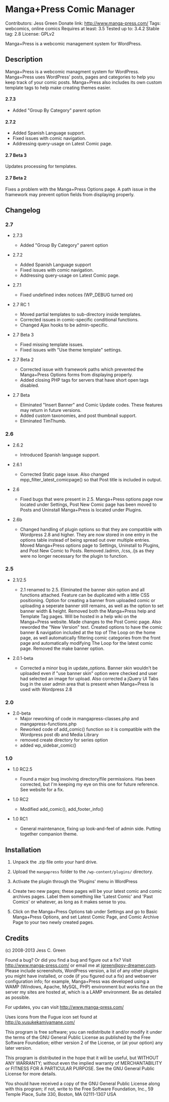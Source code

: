 # Manga+Press Comic Manager
Contributors: Jess Green
Donate link: http://www.manga-press.com/
Tags: webcomics, online comics
Requires at least: 3.5
Tested up to: 3.4.2
Stable tag: 2.8
License: GPLv2

Manga+Press is a webcomic management system for WordPress.

## Description

Manga+Press is a webcomic managment system for WordPress. Manga+Press uses WordPress' posts, pages and categories to help you 
keep track of your comic posts. Manga+Press also includes its own custom template tags to help make creating themes easier.

#### 2.7.3
   * Added "Group By Category" parent option

#### 2.7.2
   * Added Spanish Language support. 
   * Fixed issues with comic navigation.
   * Addressing query-usage on Latest Comic page.

#### 2.7 Beta 3
Updates processing for templates.

#### 2.7 Beta 2
Fixes a problem with the Manga+Press Options page. A path issue in the framework may prevent option fields from displaying properly.


## Changelog

### 2.7
   * 2.7.3
      * Added "Group By Category" parent option

   * 2.7.2
      * Added Spanish Language support
      * Fixed issues with comic navigation.
      * Addressing query-usage on Latest Comic page.

   * 2.7.1
      * Fixed undefined index notices (WP_DEBUG turned on)

   * 2.7 RC 1
     * Moved partial templates to sub-directory inside templates.
     * Corrected issues in comic-specific conditional functions.
     * Changed Ajax hooks to be admin-specific.

   * 2.7 Beta 3
     * Fixed missing template issues.
     * Fixed issues with "Use theme template" settings.

   * 2.7 Beta 2
     * Corrected issue with framework paths which prevented the Manga+Press Options forms from displaying properly.
     * Added closing PHP tags for servers that have short open tags disabled.

   * 2.7 Beta
     * Eliminated "Insert Banner" and Comic Update codes. These features may return in future versions.
     * Added custom taxonomies, and post thumbnail support.
     * Eliminated TimThumb.

### 2.6

   * 2.6.2
     * Introduced Spanish language support.

   * 2.6.1
     * Corrected Static page issue. Also changed mpp_filter_latest_comicpage() so that Post title is included in output.

   * 2.6
     * Fixed bugs that were present in 2.5. Manga+Press options page now located under Settings, Post New Comic page has been 
moved to Posts and Uninstall Manga+Press is located under Plugins.

   * 2.6b
     * Changed handling of plugin options so that they are compatible with Wordpress 2.8 and higher. They are now stored in one 
entry in the options table instead of being spread out over multiple entries. Moved Manga+Press options page to Settings, 
Uninstall to Plugins, and Post New Comic to Posts. Removed /admin, /css, /js as they were no longer necessary for the plugin to 
function.

### 2.5

   * 2.1/2.5
     * 2.1 renamed to 2.5. Eliminated the banner skin option and all functions attached. Feature can be duplicated with a little 
CSS positioning. Option for creating a banner from uploaded comic or uploading a seperate banner still remains, as well as the 
option to set banner width & height. Removed both the Manga+Press help and Template Tag pages. Will be hosted in a help wiki on 
the Manga+Press website. Made changes to the Post Comic page. Also reworded the "New Version" text. Created options to have the 
comic banner & navigation included at the top of The Loop on the home page, as well automatically filtering comic categories from 
the front page and automatically modifying The Loop for the latest comic page. Removed the make banner option.

   * 2.0.1-beta
     * Corrected a minor bug in update_options. Banner skin wouldn't be uploaded even if "use banner skin" option were checked and 
user had selected an image for upload. Also corrected a jQuery UI Tabs bug in the user admin area that is present when Manga+Press 
is used with Wordpress 2.8

### 2.0

   * 2.0-beta
     * Major reworking of code in mangapress-classes.php and mangapress-functions.php
     * Reworked code of add_comic() function so it is compatible with the Wordpress post db and Media Library
     * removed create directory for series option
     * added wp_sidebar_comic()

### 1.0

   * 1.0 RC2.5
     * Found a major bug involving directory/file permissions. Has been corrected, but I'm keeping my eye on this one for future 
reference. See website for a fix.

   * 1.0 RC2
     * Modified add_comic(), add_footer_info()

   * 1.0 RC1
     * General maintenance, fixing up look-and-feel of admin side. Putting together companion theme.

## Installation

1. Unpack the .zip file onto your hard drive.

2. Upload the `mangapress` folder to the `/wp-content/plugins/` directory.

3. Activate the plugin through the 'Plugins' menu in WordPress

4. Create two new pages; these pages will be your latest comic and comic archives pages. Label them something like 'Latest Comic' 
and 'Past Comics' or whatever, as long as it makes sense to you.

6. Click on the Manga+Press Options tab under Settings and go to Basic Manga+Press Options, and set Latest Comic Page, and Comic 
Archive Page to your two newly created pages.

## Credits

(c) 2008-2013 Jess C. Green

Found a bug? Or did you find a bug and figure out a fix? Visit http://www.manga-press.com/ or email me at jgreen@psy-dreamer.com. 
Please include screenshots, WordPress version, a list of any other plugins you might have installed, or code (if you figured out a 
fix) and webserver configuration info; for example, Manga+Press was developed using a WAMP (Windows, Apache, MySQL, PHP) 
environment but works fine on the server my sites are hosted at, which is a LAMP environment. Be as detailed as possible.

For updates, you can visit http://www.manga-press.com/

Uses icons from the Fugue icon set found at http://p.yusukekamiyamane.com/

This program is free software; you can redistribute it and/or modify it under the terms of the GNU General Public License as 
published by the Free Software Foundation; either version 2 of the License, or (at your option) any later version.

This program is distributed in the hope that it will be useful, but WITHOUT ANY WARRANTY; without even the implied warranty of 
MERCHANTABILITY or FITNESS FOR A PARTICULAR PURPOSE. See the GNU General Public License for more details.

You should have received a copy of the GNU General Public License along with this program; if not, write to the Free Software 
Foundation, Inc., 59 Temple Place, Suite 330, Boston, MA 02111-1307 USA
